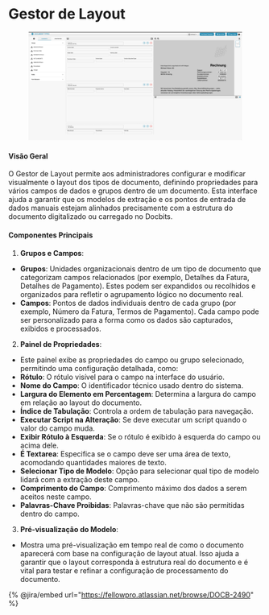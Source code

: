 # Gestor de Layout

<figure><img src="../../../../.gitbook/assets/Bildschirmfoto 2024-05-08 um 08.46.24.png" alt=""><figcaption></figcaption></figure>

#### Visão Geral

O Gestor de Layout permite aos administradores configurar e modificar visualmente o layout dos tipos de documento, definindo propriedades para vários campos de dados e grupos dentro de um documento. Esta interface ajuda a garantir que os modelos de extração e os pontos de entrada de dados manuais estejam alinhados precisamente com a estrutura do documento digitalizado ou carregado no Docbits.

#### Componentes Principais

1. **Grupos e Campos**:
* **Grupos**: Unidades organizacionais dentro de um tipo de documento que categorizam campos relacionados (por exemplo, Detalhes da Fatura, Detalhes de Pagamento). Estes podem ser expandidos ou recolhidos e organizados para refletir o agrupamento lógico no documento real.
* **Campos**: Pontos de dados individuais dentro de cada grupo (por exemplo, Número da Fatura, Termos de Pagamento). Cada campo pode ser personalizado para a forma como os dados são capturados, exibidos e processados.
2. **Painel de Propriedades**:
* Este painel exibe as propriedades do campo ou grupo selecionado, permitindo uma configuração detalhada, como:
* **Rótulo**: O rótulo visível para o campo na interface do usuário.
* **Nome do Campo**: O identificador técnico usado dentro do sistema.
* **Largura do Elemento em Percentagem**: Determina a largura do campo em relação ao layout do documento.
* **Índice de Tabulação**: Controla a ordem de tabulação para navegação.
* **Executar Script na Alteração**: Se deve executar um script quando o valor do campo muda.
* **Exibir Rótulo à Esquerda**: Se o rótulo é exibido à esquerda do campo ou acima dele.
* **É Textarea**: Especifica se o campo deve ser uma área de texto, acomodando quantidades maiores de texto.
* **Selecionar Tipo de Modelo**: Opção para selecionar qual tipo de modelo lidará com a extração deste campo.
* **Comprimento do Campo**: Comprimento máximo dos dados a serem aceitos neste campo.
* **Palavras-Chave Proibidas**: Palavras-chave que não são permitidas dentro do campo.
3. **Pré-visualização do Modelo**:
* Mostra uma pré-visualização em tempo real de como o documento aparecerá com base na configuração de layout atual. Isso ajuda a garantir que o layout corresponda à estrutura real do documento e é vital para testar e refinar a configuração de processamento do documento.

{% @jira/embed url="https://fellowpro.atlassian.net/browse/DOCB-2490" %}
